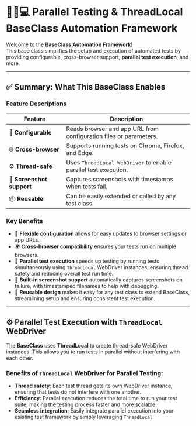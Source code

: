 # 👩‍💻💻 Parallel Testing & ThreadLocal BaseClass Automation Framework

Welcome to the **BaseClass Automation Framework**!  
This base class simplifies the setup and execution of automated tests by providing configurable, cross-browser support, **parallel test execution**, and more.

---

## ✅ Summary: What This BaseClass Enables

### Feature Descriptions

| Feature             | Description                                                           |
|---------------------|-----------------------------------------------------------------------|
| 🧠 **Configurable**   | Reads browser and app URL from configuration files or parameters.    |
| 🌐 **Cross-browser**  | Supports running tests on Chrome, Firefox, and Edge.                 |
| ⚙️ **Thread-safe**    | Uses `ThreadLocal WebDriver` to enable parallel test execution.     |
| 📸 **Screenshot support** | Captures screenshots with timestamps when tests fail.             |
| 📦 **Reusable**       | Can be easily extended or called by any test class.                  |

### Key Benefits

- 🔧 **Flexible configuration** allows for easy updates to browser settings or app URLs.
- 🌍 **Cross-browser compatibility** ensures your tests run on multiple browsers.
- 🧵 **Parallel test execution** speeds up testing by running tests simultaneously using `ThreadLocal` WebDriver instances, ensuring thread safety and reducing overall test run time.
- 📸 **Built-in screenshot support** automatically captures screenshots on failure, with timestamped filenames to help with debugging.
- 🔁 **Reusable design** makes it easy for any test class to extend BaseClass, streamlining setup and ensuring consistent test execution.

---

## ⚙️ Parallel Test Execution with `ThreadLocal` WebDriver

The **BaseClass** uses **ThreadLocal** to create thread-safe WebDriver instances. This allows you to run tests in parallel without interfering with each other. 

### Benefits of `ThreadLocal` WebDriver for Parallel Testing:
- **Thread safety**: Each test thread gets its own WebDriver instance, ensuring that tests do not interfere with one another.
- **Efficiency**: Parallel execution reduces the total time to run your test suite, making the testing process faster and more scalable.
- **Seamless integration**: Easily integrate parallel execution into your existing test framework by simply leveraging `ThreadLocal`.
